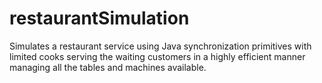 # restaurantSimulation
Simulates a restaurant service using Java synchronization primitives with limited cooks serving the waiting customers in a highly efficient manner managing all the tables and machines available.
